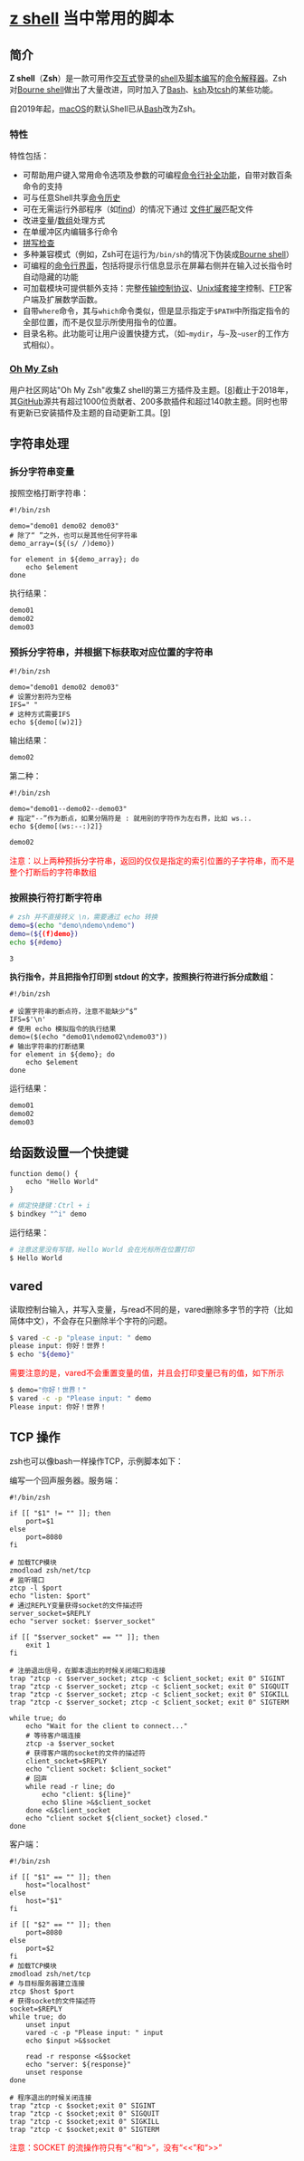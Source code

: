 # [z shell](https://zh.wikipedia.org/wiki/Z_shell) 当中常用的脚本

## 简介

**Z shell**（**Zsh**）是一款可用作[交互式](https://zh.wikipedia.org/w/index.php?title=交互式&action=edit&redlink=1)登录的[shell](https://zh.wikipedia.org/wiki/殼層)及[脚本编写](https://zh.wikipedia.org/wiki/Shell脚本)的[命令解释器](https://zh.wikipedia.org/wiki/命令行界面)。Zsh对[Bourne shell](https://zh.wikipedia.org/wiki/Bourne_shell)做出了大量改进，同时加入了[Bash](https://zh.wikipedia.org/wiki/Bash)、[ksh](https://zh.wikipedia.org/wiki/Korn_shell)及[tcsh](https://zh.wikipedia.org/wiki/Tcsh)的某些功能。

自2019年起，[macOS](https://zh.wikipedia.org/wiki/MacOS)的默认Shell已从[Bash](https://zh.wikipedia.org/wiki/Bash)改为Zsh。

### 特性

特性包括：

-   可帮助用户键入常用命令选项及参数的可编程[命令行补全功能](https://zh.wikipedia.org/w/index.php?title=命令行补全&action=edit&redlink=1)，自带对数百条命令的支持
-   可与任意Shell共享[命令历史](https://zh.wikipedia.org/w/index.php?title=命令历史&action=edit&redlink=1)
-   可在无需运行外部程序（如[find](https://zh.wikipedia.org/wiki/Find)）的情况下通过 [文件扩展](https://zh.wikipedia.org/w/index.php?title=Glob&action=edit&redlink=1)匹配文件
-   改进[变量](https://zh.wikipedia.org/wiki/变量_(程序设计))/[数组](https://zh.wikipedia.org/wiki/数组)处理方式
-   在单缓冲区内编辑多行命令
-   [拼写检查](https://zh.wikipedia.org/wiki/拼寫檢查)
-   多种兼容模式（例如，Zsh可在运行为`/bin/sh`的情况下伪装成[Bourne shell](https://zh.wikipedia.org/wiki/Bourne_shell)）
-   可编程的[命令行界面](https://zh.wikipedia.org/wiki/命令行界面)，包括将提示行信息显示在屏幕右侧并在输入过长指令时自动隐藏的功能
-   可加载模块可提供额外支持：完整[传输控制协议](https://zh.wikipedia.org/wiki/传输控制协议)、[Unix域套接字](https://zh.wikipedia.org/wiki/Unix域套接字)控制、[FTP](https://zh.wikipedia.org/wiki/文件传输协议)客户端及扩展数学函数。
-   自带`where`命令，其与`which`命令类似，但是显示指定于`$PATH`中所指定指令的全部位置，而不是仅显示所使用指令的位置。
-   目录名称。此功能可让用户设置快捷方式，（如`~mydir`，与`~`及`~user`的工作方式相似）。

### [Oh My Zsh](https://ohmyz.sh/)

用户社区网站"Oh My Zsh"收集Z shell的第三方插件及主题。[[8\]](https://zh.wikipedia.org/wiki/Z_shell#cite_note-8)截止于2018年，其[GitHub](https://zh.wikipedia.org/wiki/GitHub)源共有超过1000位贡献者、200多款插件和超过140款主题。同时也带有更新已安装插件及主题的自动更新工具。[[9\]](https://zh.wikipedia.org/wiki/Z_shell#cite_note-9)

## 字符串处理

### 拆分字符串变量

按照空格打断字符串：

```shell
#!/bin/zsh

demo="demo01 demo02 demo03"
# 除了“ ”之外，也可以是其他任何字符串
demo_array=(${(s/ /)demo})

for element in ${demo_array}; do
    echo $element
done
```

执行结果：

```txt
demo01
demo02
demo03
```

### 预拆分字符串，并根据下标获取对应位置的字符串

```shell
#!/bin/zsh

demo="demo01 demo02 demo03"
# 设置分割符为空格
IFS=" "
# 这种方式需要IFS
echo ${demo[(w)2]}
```

输出结果：

```txt
demo02
```

第二种：

```shell
#!/bin/zsh

demo="demo01--demo02--demo03"
# 指定“--”作为断点，如果分隔符是 : 就用别的字符作为左右界，比如 ws.:.
echo ${demo[(ws:--:)2]}
```

```txt
demo02
```

<font color="red">注意：以上两种预拆分字符串，返回的仅仅是指定的索引位置的子字符串，而不是整个打断后的字符串数组</font>

### 按照换行符打断字符串

```bash
# zsh 并不直接转义 \n，需要通过 echo 转换
demo=$(echo "demo\ndemo\ndemo")
demo=(${(f)demo})
echo ${#demo}
```

```text
3
```

**执行指令，并且把指令打印到 stdout 的文字，按照换行符进行拆分成数组：**

```shell
#!/bin/zsh

# 设置字符串的断点符，注意不能缺少“$”
IFS=$'\n'
# 使用 echo 模拟指令的执行结果
demo=($(echo "demo01\ndemo02\ndemo03"))
# 输出字符串的打断结果
for element in ${demo}; do
    echo $element
done
```

运行结果：

```txt
demo01
demo02
demo03
```

## 给函数设置一个快捷键

```shell
function demo() {
	echo "Hello World"
}
```

```bash
# 绑定快捷键：Ctrl + i
$ bindkey "^i" demo
```

运行结果：

```bash
# 注意这里没有写错，Hello World 会在光标所在位置打印
$ Hello World
```

## vared

读取控制台输入，并写入变量，与read不同的是，vared删除多字节的字符（比如简体中文），不会存在只删除半个字符的问题。

```bash
$ vared -c -p "please input: " demo
please input: 你好！世界！
$ echo "${demo}"
```

<font color="red">需要注意的是，vared不会重置变量的值，并且会打印变量已有的值，如下所示</font>

```bash
$ demo="你好！世界！"
$ vared -c -p "Please input: " demo
Please input: 你好！世界！
```

## TCP 操作

zsh也可以像bash一样操作TCP，示例脚本如下：

编写一个回声服务器。服务端：

```shell
#!/bin/zsh

if [[ "$1" != "" ]]; then
    port=$1
else
    port=8080
fi

# 加载TCP模块
zmodload zsh/net/tcp
# 监听端口
ztcp -l $port
echo "listen: $port"
# 通过REPLY变量获得socket的文件描述符
server_socket=$REPLY
echo "server socket: $server_socket"

if [[ "$server_socket" == "" ]]; then
    exit 1
fi

# 注册退出信号，在脚本退出的时候关闭端口和连接
trap "ztcp -c $server_socket; ztcp -c $client_socket; exit 0" SIGINT
trap "ztcp -c $server_socket; ztcp -c $client_socket; exit 0" SIGQUIT
trap "ztcp -c $server_socket; ztcp -c $client_socket; exit 0" SIGKILL
trap "ztcp -c $server_socket; ztcp -c $client_socket; exit 0" SIGTERM

while true; do
    echo "Wait for the client to connect..."
    # 等待客户端连接
    ztcp -a $server_socket
    # 获得客户端的socket的文件的描述符
    client_socket=$REPLY
    echo "client socket: $client_socket"
    # 回声
    while read -r line; do
        echo "client: ${line}"
        echo $line >&$client_socket
    done <&$client_socket
    echo "client socket ${client_socket} closed."
done

```

客户端：

```shell
#!/bin/zsh

if [[ "$1" == "" ]]; then
    host="localhost"
else
    host="$1"
fi

if [[ "$2" == "" ]]; then
    port=8080
else
    port=$2
fi
# 加载TCP模块
zmodload zsh/net/tcp
# 与目标服务器建立连接
ztcp $host $port
# 获得socket的文件描述符
socket=$REPLY
while true; do
    unset input
    vared -c -p "Please input: " input
    echo $input >&$socket

    read -r response <&$socket
    echo "server: ${response}"
    unset response
done

# 程序退出的时候关闭连接
trap "ztcp -c $socket;exit 0" SIGINT
trap "ztcp -c $socket;exit 0" SIGQUIT
trap "ztcp -c $socket;exit 0" SIGKILL
trap "ztcp -c $socket;exit 0" SIGTERM
```

<font color="red">注意：SOCKET 的流操作符只有“<”和“>”，没有“<<”和“>>”</font>

